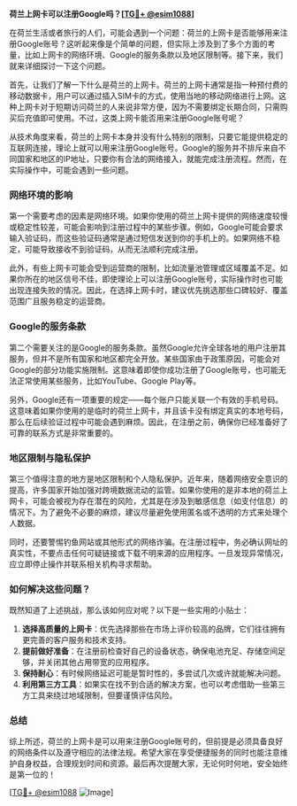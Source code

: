 **荷兰上网卡可以注册Google吗？[[TG💪+ @esim1088](https://t.me/s/esim1088)]**

在荷兰生活或者旅行的人们，可能会遇到一个问题：荷兰的上网卡是否能够用来注册Google账号？这听起来像是个简单的问题，但实际上涉及到了多个方面的考量，比如上网卡的网络环境、Google的服务条款以及地区限制等。接下来，我们就来详细探讨一下这个问题。

首先，让我们了解一下什么是荷兰的上网卡。荷兰的上网卡通常是指一种预付费的移动数据卡，用户可以通过插入SIM卡的方式，使用当地的移动网络进行上网。这种上网卡对于短期访问荷兰的人来说非常方便，因为不需要绑定长期合同，只需购买后充值即可使用。不过，这类上网卡能否用来注册Google账号呢？

从技术角度来看，荷兰的上网卡本身并没有什么特别的限制，只要它能提供稳定的互联网连接，理论上就可以用来注册Google账号。Google的服务并不排斥来自不同国家和地区的IP地址，只要你有合法的网络接入，就能完成注册流程。然而，在实际操作中，可能会遇到一些问题。

### 网络环境的影响

第一个需要考虑的因素是网络环境。如果你使用的荷兰上网卡提供的网络速度较慢或稳定性较差，可能会影响到注册过程中的某些步骤。例如，Google可能会要求输入验证码，而这些验证码通常是通过短信发送到你的手机上的。如果网络不稳定，可能导致接收不到验证码，从而无法顺利完成注册。

此外，有些上网卡可能会受到运营商的限制，比如流量池管理或区域覆盖不足。如果你所在的地区信号不佳，即使理论上可以注册Google账号，实际操作时也可能出现连接失败的情况。因此，在选择上网卡时，建议优先挑选那些口碑较好、覆盖范围广且服务稳定的运营商。

### Google的服务条款

第二个需要关注的是Google的服务条款。虽然Google允许全球各地的用户注册其服务，但并不是所有国家和地区都完全开放。某些国家由于政策原因，可能会对Google的部分功能实施限制。这意味着即使你成功注册了Google账号，也可能无法正常使用某些服务，比如YouTube、Google Play等。

另外，Google还有一项重要的规定——每个账户只能关联一个有效的手机号码。这意味着如果你使用的是临时的荷兰上网卡，并且该卡没有绑定真实的本地号码，那么在后续验证过程中可能会遇到麻烦。因此，在注册之前，确保你已经准备好了可靠的联系方式是非常重要的。

### 地区限制与隐私保护

第三个值得注意的地方是地区限制和个人隐私保护。近年来，随着网络安全意识的提高，许多国家开始加强对跨境数据流动的监管。如果你使用的是非本地的荷兰上网卡，可能会被视为存在潜在的风险，尤其是在涉及到敏感信息（如支付信息）的情况下。为了避免不必要的麻烦，建议尽量避免使用匿名或不透明的方式来处理个人数据。

同时，还要警惕钓鱼网站或其他形式的网络诈骗。在注册过程中，务必确认网址的真实性，不要点击任何可疑链接或下载不明来源的应用程序。一旦发现异常情况，应立即停止操作并联系相关机构寻求帮助。

### 如何解决这些问题？

既然知道了上述挑战，那么该如何应对呢？以下是一些实用的小贴士：

1. **选择高质量的上网卡**：优先选择那些在市场上评价较高的品牌，它们往往拥有更完善的客户服务和技术支持。
2. **提前做好准备**：在注册前检查好自己的设备状态，确保电池充足、存储空间足够，并关闭其他占用带宽的应用程序。
3. **保持耐心**：有时候网络延迟可能是暂时性的，多尝试几次或许就能解决问题。
4. **利用第三方工具**：如果实在找不到合适的解决方案，也可以考虑借助一些第三方工具来绕过地域限制，但要谨慎评估风险。

### 总结

综上所述，荷兰的上网卡是可以用来注册Google账号的，但前提是必须具备良好的网络条件以及遵守相应的法律法规。希望大家在享受便捷服务的同时也能注意维护自身权益，合理规划时间和资源。最后再次提醒大家，无论何时何地，安全始终是第一位的！

[[TG💪+ @esim1088](https://t.me/s/esim1088) ![Image](https://i.postimg.cc/4NQfJmqS/Snipaste-2025-05-13-00-14-12.png)]